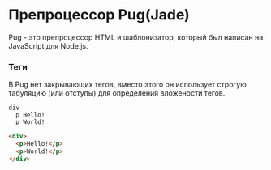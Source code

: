 # Препроцессор Pug(Jade)
Pug - это препроцессор HTML и шаблонизатор, который был написан на JavaScript для Node.js.

### Теги
В Pug нет закрывающих тегов, вместо этого он использует строгую табуляцию (или отступы) для определения вложености тегов.
```pug
div
  p Hello!
  p World!
```
```html
<div>
  <p>Hello!</p>
  <p>World!</p>
</div>
````